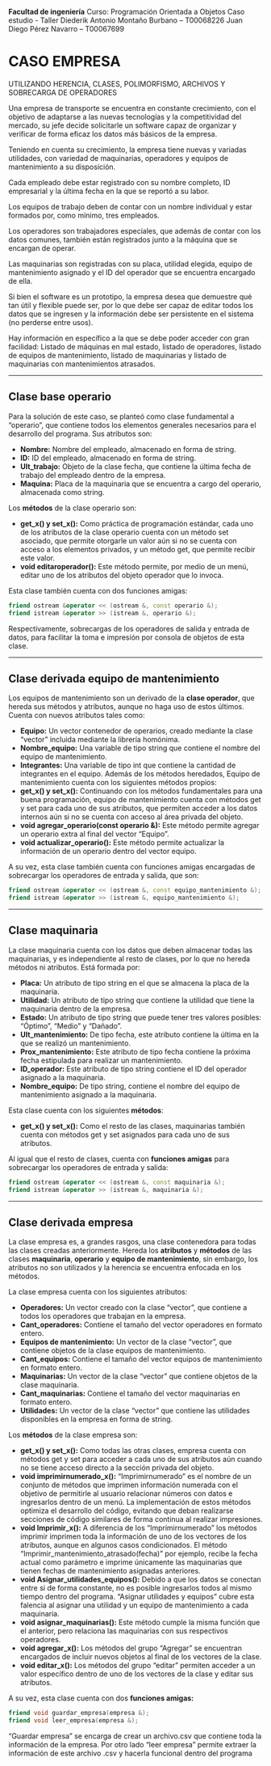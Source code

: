 **Facultad de ingeniería**
Curso: Programación Orientada a Objetos
Caso estudio - Taller
Diederik Antonio Montaño Burbano – T00068226
Juan Diego Pérez Navarro – T00067699

# CASO EMPRESA

UTILIZANDO HERENCIA, CLASES, POLIMORFISMO, ARCHIVOS Y SOBRECARGA DE OPERADORES

Una empresa de transporte se encuentra en constante crecimiento, con el objetivo de adaptarse a las nuevas tecnologías y la competitividad del mercado, su jefe decide solicitarle un software capaz de organizar y verificar de forma eficaz los datos más básicos de la empresa.

Teniendo en cuenta su crecimiento, la empresa tiene nuevas y variadas utilidades, con variedad de maquinarias, operadores y equipos de mantenimiento a su disposición.

Cada empleado debe estar registrado con su nombre completo, ID empresarial y la última fecha en la que se reportó a su labor.

Los equipos de trabajo deben de contar con un nombre individual y estar formados por, como mínimo, tres empleados.

Los operadores son trabajadores especiales, que además de contar con los datos comunes, también están registrados junto a la máquina que se encargan de operar.

Las maquinarias son registradas con su placa, utilidad elegida, equipo de mantenimiento asignado y el ID del operador que se encuentra encargado de ella.

Si bien el software es un prototipo, la empresa desea que demuestre qué tan útil y flexible puede ser, por lo que debe ser capaz de editar todos los datos que se ingresen y la información debe ser persistente en el sistema (no perderse entre usos).

Hay información en específico a la que se debe poder acceder con gran facilidad: Listado de máquinas en mal estado, listado de operadores, listado de equipos de mantenimiento, listado de maquinarias y listado de maquinarias con mantenimientos atrasados.

---

## Clase base operario

Para la solución de este caso, se planteó como clase fundamental a “operario”, que contiene todos los elementos generales necesarios para el desarrollo del programa. Sus atributos son:

- **Nombre:** Nombre del empleado, almacenado en forma de string.
- **ID:** ID del empleado, almacenado en forma de string.
- **Ult_trabajo:** Objeto de la clase fecha, que contiene la última fecha de trabajo del empleado dentro de la empresa.
- **Maquina:** Placa de la maquinaria que se encuentra a cargo del operario, almacenada como string.

Los **métodos** de la clase operario son:

- **get_x() y set_x():** Como práctica de programación estándar, cada uno de los atributos de la clase operario cuenta con un método set asociado, que permite otorgarle un valor aún si no se cuenta con acceso a los elementos privados, y un método get, que permite recibir este valor.
- **void editaroperador():** Este método permite, por medio de un menú, editar uno de los atributos del objeto operador que lo invoca.

Esta clase también cuenta con dos funciones amigas:

```C++
friend ostream &operator << (ostream &, const operario &);
friend istream &operator >> (istream &, operario &);
```

Respectivamente, sobrecargas de los operadores de salida y entrada de datos, para facilitar la toma e impresión por consola de objetos de esta clase.

---

## Clase derivada equipo de mantenimiento

Los equipos de mantenimiento son un derivado de la **clase operador**, que hereda sus métodos y atributos, aunque no haga uso de estos últimos. Cuenta con nuevos atributos tales como:

- **Equipo:** Un vector contenedor de operarios, creado mediante la clase “vector” incluida mediante la librería homónima.
- **Nombre_equipo:** Una variable de tipo string que contiene el nombre del equipo de mantenimiento.
- **Integrantes:** Una variable de tipo int que contiene la cantidad de integrantes en el equipo.
  Además de los métodos heredados, Equipo de mantenimiento cuenta con los siguientes métodos propios:
- **get_x() y set_x():** Continuando con los métodos fundamentales para una buena programación, equipo de mantenimiento cuenta con métodos get y set para cada uno de sus atributos, que permiten acceder a los datos internos aún si no se cuenta con acceso al área privada del objeto.
- **void agregar_operario(const operario &):** Este método permite agregar un operario extra al final del vector “Equipo”.
- **void actualizar_operario():** Este método permite actualizar la información de un operario dentro del vector equipo.

A su vez, esta clase también cuenta con funciones amigas encargadas de sobrecargar los operadores de entrada y salida, que son:

```C++
friend ostream &operator << (ostream &, const equipo_mantenimiento &);
friend istream &operator >> (istream &, equipo_mantenimiento &);
```

---

## Clase maquinaria

La clase maquinaria cuenta con los datos que deben almacenar todas las maquinarias, y es independiente al resto de clases, por lo que no hereda métodos ni atributos. Está formada por:

- **Placa:** Un atributo de tipo string en el que se almacena la placa de la maquinaria.
- **Utilidad:** Un atributo de tipo string que contiene la utilidad que tiene la maquinaria dentro de la empresa.
- **Estado:** Un atributo de tipo string que puede tener tres valores posibles: “Óptimo”, “Medio” y “Dañado”.
- **Ult_mantenimiento:** De tipo fecha, este atributo contiene la última en la que se realizó un mantenimiento.
- **Prox_mantenimiento:** Este atributo de tipo fecha contiene la próxima fecha estipulada para realizar un mantenimiento.
- **ID_operador:** Este atributo de tipo string contiene el ID del operador asignado a la maquinaria.
- **Nombre_equipo:** De tipo string, contiene el nombre del equipo de mantenimiento asignado a la maquinaria.

Esta clase cuenta con los siguientes **métodos**:

- **get_x() y set_x():** Como el resto de las clases, maquinarias también cuenta con métodos
  get y set asignados para cada uno de sus atributos.

Al igual que el resto de clases, cuenta con **funciones amigas** para sobrecargar los operadores de entrada y salida:

```C++
friend ostream &operator << (ostream &, const maquinaria &);
friend istream &operator >> (istream &, maquinaria &);
```

---

## Clase derivada empresa

La clase empresa es, a grandes rasgos, una clase contenedora para todas las clases creadas anteriormente. Hereda los **atributos** y **métodos** de las clases **maquinaria**, **operario** y **equipo de mantenimiento**, sin embargo, los atributos no son utilizados y la herencia se encuentra enfocada en los métodos.

La clase empresa cuenta con los siguientes atributos:

- **Operadores:** Un vector creado con la clase “vector”, que contiene a todos los operadores que trabajan en la empresa.
- **Cant_operadores:** Contiene el tamaño del vector operadores en formato entero.
- **Equipos de mantenimiento:** Un vector de la clase “vector”, que contiene objetos de la clase equipos de mantenimiento.
- **Cant_equipos:** Contiene el tamaño del vector equipos de mantenimiento en formato entero.
- **Maquinarias:** Un vector de la clase “vector” que contiene objetos de la clase maquinaria.
- **Cant_maquinarias:** Contiene el tamaño del vector maquinarias en formato entero.
- **Utilidades:** Un vector de la clase “vector” que contiene las utilidades disponibles en la empresa en forma de string.

Los **métodos** de la clase empresa son:

- **get_x() y set_x():** Como todas las otras clases, empresa cuenta con métodos get y set para acceder a cada uno de sus atributos aún cuando no se tiene acceso directo a la sección privada del objeto.
- **void imprimirnumerado_x():** “Imprimirnumerado” es el nombre de un conjunto de métodos que imprimen información numerada con el objetivo de permitirle al usuario relacionar números con datos e ingresarlos dentro de un menú. La implementación de estos métodos optimiza el desarrollo del código, evitando que deban realizarse secciones de código similares de forma continua al realizar impresiones.
- **void Imprimir_x():** A diferencia de los “Imprimirnumerado” los métodos imprimir imprimen toda la información de uno de los vectores de los atributos, aunque en algunos casos condicionados. El método “Imprimir_mantenimiento_atrasado(fecha)” por ejemplo, recibe la fecha actual como parámetro e imprime únicamente las maquinarias que tienen fechas de mantenimiento asignadas anteriores.
- **void Asignar_utilidades_equipos():** Debido a que los datos se conectan entre si de forma constante, no es posible ingresarlos todos al mismo tiempo dentro del programa. “Asignar utilidades y equipos” cubre esta falencia al asignar una utilidad y un equipo de mantenimiento a cada maquinaria.
- **void asignar_maquinarias():** Este método cumple la misma función que el anterior, pero relaciona las maquinarias con sus respectivos operadores.
- **void agregar_x():** Los métodos del grupo “Agregar” se encuentran encargados de incluir nuevos objetos al final de los vectores de la clase.
- **void editar_x():** Los métodos del grupo “editar” permiten acceder a un valor específico dentro de uno de los vectores de la clase y editar sus atributos.

A su vez, esta clase cuenta con dos **funciones amigas:**

```C++
friend void guardar_empresa(empresa &);
friend void leer_empresa(empresa &);
```

“Guardar empresa” se encarga de crear un archivo.csv que contiene toda la información de la empresa. Por otro lado “leer empresa” permite extraer la información de este archivo .csv y hacerla funcional dentro del programa
